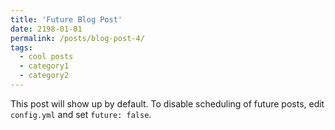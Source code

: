 ```yaml
---
title: 'Future Blog Post'
date: 2198-01-01
permalink: /posts/blog-post-4/
tags:
  - cool posts
  - category1
  - category2
---
```


This post will show up by default. To disable scheduling of future posts, edit `config.yml` and set `future: false`. 
